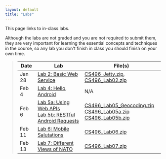 ```yaml
---
layout: default
title: "Labs"
---
```


This page links to in-class labs.

Although the labs are not graded and you are not required to submit them, they are very important for learning the essential concepts and techniques in the course, so any lab you don't finish in class you should finish on your own time.

> Date | Lab | File(s)
> ---- | --- | -------
> Jan 28 | [Lab 2: Basic Web Service](lab02.html) | [CS496\_Jetty.zip](../assign/CS496_Jetty.zip), [CS496\_Lab02.zip](CS496_Lab02.zip)
> Feb 4 | [Lab 4: Hello, Android](lab04.html) | N/A
> Feb 6 | [Lab 5a: Using Web APIs](lab05a.html) <br /> [Lab 5b: RESTful Android Requests](lab05b.html) | [CS496\_Lab05\_Geocoding.zip](CS496_Lab05_Geocoding.zip) <br /> [CS496\_Lab05a.zip](CS496_Lab05a.zip) <br /> [CS496\_Lab05b.zip](CS496_Lab05b.zip)
> Feb 11 | [Lab 6: Mobile Salutations](lab06.html) | [CS496\_Lab06.zip](CS496_Lab06.zip)
> Feb 13 | [Lab 7: Different Views of NATO](lab07.html) | [CS496\_Lab07.zip](CS496_Lab07.zip)
